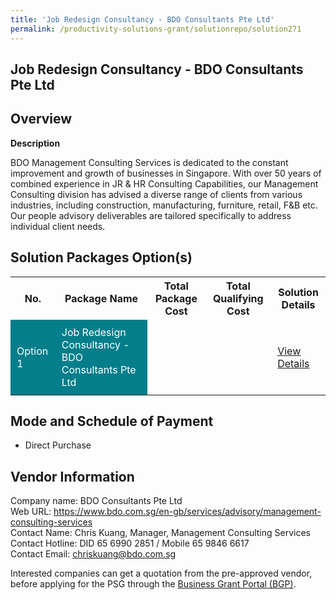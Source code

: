 ```yaml
---
title: 'Job Redesign Consultancy - BDO Consultants Pte Ltd'
permalink: /productivity-solutions-grant/solutionrepo/solution271
---
```


## Job Redesign Consultancy - BDO Consultants Pte Ltd

## Overview

**Description**

BDO Management Consulting Services is dedicated to the constant improvement and growth of businesses in Singapore. With over 50 years of combined experience in JR & HR Consulting Capabilities, our Management Consulting division has advised a diverse range of clients from various industries, including construction, manufacturing, furniture, retail, F&B etc. Our people advisory deliverables are tailored specifically to address individual client needs.

## Solution Packages Option(s)

<table>
<tr>
<th><b>No.</b></th>
<th><b>Package Name</b></th>
<th><b>Total Package Cost</b></th>
<th><b>Total Qualifying Cost</b></th>
<th><b>Solution Details</b></th>
</tr>
<tr>
<td style='padding: 10px; background-color: #037E8A; color: #FFFFFF;'>Option 1</td>
<td style='padding: 10px; background-color: #037E8A; color: #FFFFFF;'>Job Redesign Consultancy - BDO Consultants Pte Ltd</td>
<td style='padding: 10px;'></td>
<td style='padding: 10px;'></td>
<td style='padding: 10px;'><a href='/images/psg/CaseStudiesbyBDO.pdf' target='_blank'>View Details</a></td>
</tr>
</table>

## Mode and Schedule of Payment

 - Direct Purchase

## Vendor Information

 Company name: BDO Consultants Pte Ltd<br>Web URL: https://www.bdo.com.sg/en-gb/services/advisory/management-consulting-services<br>Contact Name: Chris Kuang, Manager, Management Consulting Services<br>Contact Hotline: DID 65 6990 2851 / Mobile 65 9846 6617 <br>Contact Email: chriskuang@bdo.com.sg

Interested companies can get a quotation from the pre-approved vendor, before applying for the PSG through the <a href='https://www.businessgrants.gov.sg/' target='_blank' rel='noopener'>Business Grant Portal (BGP)</a>.

<script src="/jquery/resize-tables.js"></script>
